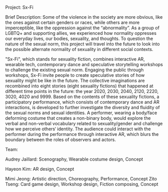 Project: 
Sx-Fi


Brief Description:
Some of the violence in the society are more obvious, like the ones against certain genders or races, while others are more imperceptible, like the oppression against the “abnormality”. As a group of LGBTQ+ and supporting allies, we experienced how normality oppresses our everyday lives, our bodies, sexuality, and thoughts. To question the nature of the sexual norm, this project will travel into the future to look into the possible alternate normality of sexuality in different social contexts.

"Sx-Fi", which stands for sexuality fiction, combines interactive AR, wearable tech, contemporary dance and speculative storytelling workshops to challenge the existing sexual norm. Engaging the public through workshops, Sx-Fi invite people to create speculative stories of how sexuality might be like in the future. The collective imaginations are recombined into eight stories (eight sexuality fictions) that happened at different time points in the future: the year 2020, 2030, 2040, 2120, 2220, 3020, 4020 and 9999. Based on the contents of these sexuality fictions, a participatory performance, which consists of contemporary dance and AR interactions, is developed to further investigate the diversity and fluidity of the sexual norms and sexual identities. A performer, wearing a body/face deforming costume that creates a non-binary body, would explore the verbal and non-verbal vocabulary related to sexuality/gender and challenge how we perceive others‘ identity. The audience could interact with the performer during the performance through interactive AR, which blurs the boundary between the roles of observers and actors.


Team:

Audrey Jaillard: Scenography, Wearable costume design, Concept

Hayeon Kim: AR design, Concept

Mimi Jeong: Artistic direction, Choreography, Performance, Concept
Zito Tseng: Card game design, Workshop design, Fiction composing, Concept
